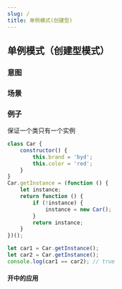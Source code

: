 ```yaml
---
slug: /
title: 单例模式(创建型)
---
```


## 单例模式（创建型模式）

### 意图

### 场景

### 例子

保证一个类只有一个实例

```JavaScript
class Car {
    constructor() {
        this.brand = 'byd';
        this.color = 'red';
    }
}
Car.getInstance = (function () {
    let instance;
    return function () {
        if (!instance) {
            instance = new Car();
        }
        return instance;
    }
})();

let car1 = Car.getInstance();
let car2 = Car.getInstance();
console.log(car1 == car2); // true
```
#### 开中的应用
